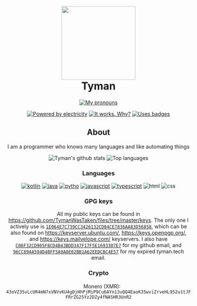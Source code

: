 <h1 align = "center">
	<img src="https://cdn.discordapp.com/attachments/792446134873751593/821553370597818368/ezgif.png" width="200" height="200">
	<br>
	Tyman
</h1>

<div align="center">

[![My pronouns](https://img.shields.io/endpoint?color=cyan&logo=pronouns&style=for-the-badge&url=https%3A%2F%2Fpronoundb.org%2Fshields%2F60026e79406af11e4593a00a)](https://pronoundb.org/)
	
[![Powered by electricity](https://forthebadge.com/images/badges/powered-by-electricity.svg)](https://forthebadge.com)
[![It works. Why?](https://forthebadge.com/images/badges/it-works-why.svg)](https://forthebadge.com)
[![Uses badges](https://forthebadge.com/images/badges/uses-badges.svg)](https://forthebadge.com)

## About

I am a programmer who knows many languages and like automating things

![Tyman's github stats](https://github-readme-stats.vercel.app/api?username=TymanWasTaken&count_private=true&show_icons=true&theme=gotham)
![Top languages](https://github-readme-stats.vercel.app/api/top-langs?username=TymanWasTaken&theme=gotham)

### Languages 

[![kotlin](https://img.shields.io/badge/kotlin-7e46fb.svg?&style=for-the-badge&logo=kotlin&logoColor=white)](https://kotlinlang.org)
[![java](https://img.shields.io/badge/java-e00000.svg?&style=for-the-badge&logo=java&logoColor=white)](https://java.com)
[![pytho](https://img.shields.io/badge/python-ffd448.svg?&style=for-the-badge&logo=python&logoColor=black)](https://python.org)
[![javascript](https://img.shields.io/badge/javascript-fcdc00.svg?&style=for-the-badge&logo=javascript&logoColor=black)](https://javascript.com)
[![typescript](https://img.shields.io/badge/typescript-3178c6.svg?&style=for-the-badge&logo=typescript&logoColor=white)](https://www.typescriptlang.org)
![html](https://img.shields.io/badge/html-green.svg?&style=for-the-badge&logo=html5&logoColor=white)
![css](https://img.shields.io/badge/css-magenta.svg?&style=for-the-badge&logo=css3&logoColor=white)
	
### GPG keys
All my public keys can be found in https://github.com/TymanWasTaken/files/tree/master/keys. The only one I actively use is [`1E064E7C739CC3426132CD04CE7836AA83D56858`](https://github.com/TymanWasTaken/files/blob/master/keys/1E064E7C739CC3426132CD04CE7836AA83D56858.asc), which can be also found on https://keyserver.ubuntu.com/, https://keys.openpgp.org/, and https://keys.mailvelope.com/ keyservers. I also have [`C06F32CD905F8CD4B43BDD347F17F5E1693307E7`](https://github.com/TymanWasTaken/files/blob/master/keys/C06F32CD905F8CD4B43BDD347F17F5E1693307E7.asc) for my github email, and [`96CC894A594D4BFF5A9A8E02BB1A62EEDCBC4E57`](https://github.com/TymanWasTaken/files/blob/master/keys/96CC894A594D4BFF5A9A8E02BB1A62EEDCBC4E57.asc) for my expired tyman.tech email.
	
### Crypto

<img src="https://user-images.githubusercontent.com/32660892/151458620-865e6309-2da6-4531-ab0f-3cdd1da5ec6b.png" alt="" height="15px"> Monero (XMR): `43oVZ35vLcUR4mN7xVNVvKU4gDjHhPjMiP9Cu6AYn13uQQ4EaoK35wviZrveHL952u1tJFFRrZG25Yz2DZy4fNASHR3UnR2`

</div>
